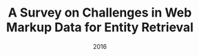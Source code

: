 ---
title: "A Survey on Challenges in Web Markup Data for Entity Retrieval"
collection: publications
permalink: /publication/2016-DBLP_conf_semweb_YuFGD16
date: 2016
venue: 'Proceedings of the {ISWC} 2016 Posters {\&} Demonstrations Track co-located with 15th International Semantic Web Conference {(ISWC} 2016), Kobe, Japan, October 19, 2016'
---